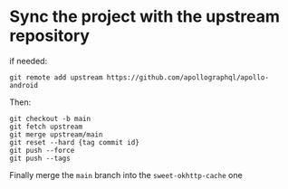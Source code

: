 # Sync the project with the upstream repository

if needed: 
```
git remote add upstream https://github.com/apollographql/apollo-android
```

Then: 
```
git checkout -b main
git fetch upstream
git merge upstream/main
git reset --hard {tag commit id}
git push --force
git push --tags
```

Finally merge the `main` branch into the `sweet-okhttp-cache` one

